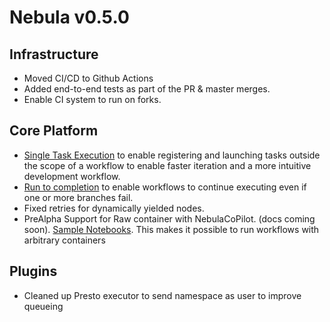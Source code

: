 # Nebula v0.5.0

## Infrastructure
- Moved CI/CD to Github Actions
- Added end-to-end tests as part of the PR & master merges. 
- Enable CI system to run on forks.

## Core Platform
- [Single Task Execution](https://nebula.readthedocs.io/en/latest/user/features/single_task_execution.html) to enable registering and launching tasks outside the scope of a workflow to enable faster iteration and a more intuitive development workflow.
- [Run to completion](https://nebula.readthedocs.io/en/latest/user/features/on_failure_policy.html) to enable workflows to continue executing even if one or more branches fail.
- Fixed retries for dynamically yielded nodes.
- PreAlpha Support for Raw container with NebulaCoPilot. (docs coming soon). [Sample Notebooks](https://github.com/lyft/nebulakit/blob/master/sample-notebooks/raw-container-shell.ipynb). This makes it possible to run workflows with arbitrary containers

## Plugins
- Cleaned up Presto executor to send namespace as user to improve queueing

